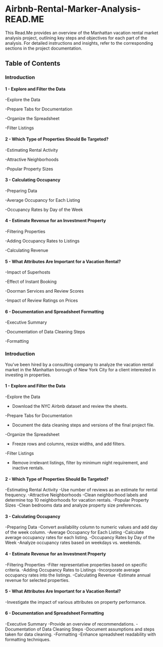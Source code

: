 # Airbnb-Rental-Marker-Analysis-READ.ME
This Read.Me provides an overview of the Manhattan vacation rental market analysis project, outlining key steps and objectives for each part of the analysis. For detailed instructions and insights, refer to the corresponding sections in the project documentation.
## Table of Contents

### Introduction

#### 1 - Explore and Filter the Data
-Explore the Data

-Prepare Tabs for Documentation

-Organize the Spreadsheet

-Filter Listings

#### 2 - Which Type of Properties Should Be Targeted?
-Estimating Rental Activity

-Attractive Neighborhoods

-Popular Property Sizes

#### 3 - Calculating Occupancy
-Preparing Data

-Average Occupancy for Each Listing

-Occupancy Rates by Day of the Week

#### 4 - Estimate Revenue for an Investment Property
-Filtering Properties

-Adding Occupancy Rates to Listings

-Calculating Revenue

#### 5 - What Attributes Are Important for a Vacation Rental?
-Impact of Superhosts

-Effect of Instant Booking

-Doorman Services and Review Scores

-Impact of Review Ratings on Prices

#### 6 - Documentation and Spreadsheet Formatting
-Executive Summary

-Documentation of Data Cleaning Steps

-Formatting



### Introduction
You’ve been hired by a consulting company to analyze the vacation rental market in the Manhattan borough of New York City for a client interested in investing in properties.

#### 1 - Explore and Filter the Data
-Explore the Data
  * Download the NYC Airbnb dataset and review the sheets.
  
-Prepare Tabs for Documentation
  * Document the data cleaning steps and versions of the final project file.
  
-Organize the Spreadsheet
  * Freeze rows and columns, resize widths, and add filters.
  
-Filter Listings
  * Remove irrelevant listings, filter by minimum night requirement, and inactive rentals.
  
#### 2 - Which Type of Properties Should Be Targeted?
-Estimating Rental Activity
  -Use number of reviews as an estimate for rental frequency.
-Attractive Neighborhoods
  -Clean neighborhood labels and determine top 10 neighborhoods for vacation rentals.
-Popular Property Sizes
  -Clean bedrooms data and analyze property size preferences.
  
#### 3 - Calculating Occupancy
-Preparing Data
  -Convert availability column to numeric values and add day of the week column.
-Average Occupancy for Each Listing
  -Calculate average occupancy rates for each listing.
-Occupancy Rates by Day of the Week
  -Analyze occupancy rates based on weekdays vs. weekends.
  
#### 4 - Estimate Revenue for an Investment Property
-Filtering Properties
  -Filter representative properties based on specific criteria.
-Adding Occupancy Rates to Listings
  -Incorporate average occupancy rates into the listings.
-Calculating Revenue
  -Estimate annual revenue for selected properties.
  
#### 5 - What Attributes Are Important for a Vacation Rental?
-Investigate the impact of various attributes on property performance.

#### 6 - Documentation and Spreadsheet Formatting
-Executive Summary
  -Provide an overview of recommendations.
-Documentation of Data Cleaning Steps
  -Document assumptions and steps taken for data cleaning.
-Formatting
  -Enhance spreadsheet readability with formatting techniques.




